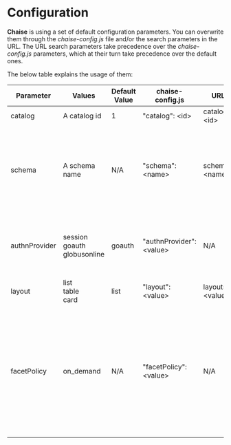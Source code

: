 # Configuration

**Chaise** is using a set of default configuration parameters. You can overwrite them through the _chaise-config.js_ file and/or the search parameters in the URL.
The URL search parameters take precedence over the _chaise-config.js_ parameters, which at their turn take precedence over the default ones.

The below table explains the usage of them:

| Parameter | Values | Default Value | chaise-config.js | URL | Remarks |
|-----------|--------|---------------|------------------|-----|---------|
| catalog | A catalog id | 1 | "catalog": \<id\> | catalog=\<id\> | The catalog id has a numeric value |
| schema | A schema name | N/A | "schema": \<name\> | schema=\<name\> | A default value can be established through the [schema annotation default keys](https://github.com/informatics-isi-edu/chaise/blob/master/doc/annotation.md#schema-annotations). <br> A random schema of the catalog is selected if it is not specified otherwise. |
| authnProvider | session <br> goauth <br> globusonline | goauth | "authnProvider": \<value\> | N/A | The _ermrest_config.json_ file must be configured adequately for the used authnProvider. |
| layout | list <br> table <br> card | list | "layout": \<value\> | layout=\<value\> | The view the summary page will be rendered. |
| facetPolicy | on_demand | N/A | "facetPolicy": \<value\> | N/A | If present with the _on_demand_ value, requests (for facets count and for facets distinct values) will be issued only for the selected facets. <br> At start up, the facets with the "top" annotation will be selected.<br>  On demand, you can check also other facets. |

